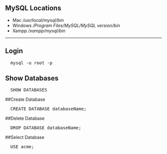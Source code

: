 ## MySQL Locations
* Mac             */usr/local/mysql/bin*
* Windows         */Program Files/MySQL/MySQL _version_/bin*
* Xampp           */xampp/mysql/bin*
<hr>

## Login
<pre>
  mysql -u root -p
</pre>
## Show Databases
<pre>
  SHOW DATABASES
</pre>
##Create Database
<pre>
  CREATE DATABASE databaseName;
</pre>
##Delete Database
<pre>
  DROP DATABASE databaseName;
</pre>
##Select Database
<pre>
  USE acme;
</pre>
